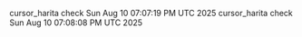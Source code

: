 cursor_harita check Sun Aug 10 07:07:19 PM UTC 2025
cursor_harita check Sun Aug 10 07:08:08 PM UTC 2025
